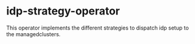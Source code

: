 
[comment]: # ( Copyright Red Hat )
# idp-strategy-operator
This operator implements the different strategies to dispatch idp setup to the managedclusters.
